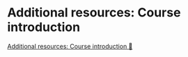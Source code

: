 # Additional resources: Course introduction

[Additional resources: Course introduction 🔗](https://www.coursera.org/learn/cybersecurity-tools-and-technologies/supplement/WAAWL/additional-resources-course-introduction)
